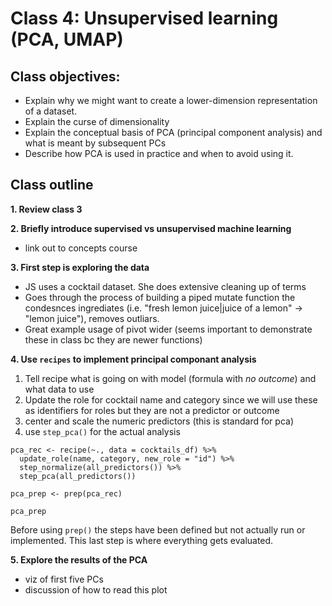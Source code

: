 # Class 4: Unsupervised learning (PCA, UMAP)

## Class objectives:
- Explain why we might want to create a lower-dimension representation of a dataset.
- Explain the curse of dimensionality
- Explain the conceptual basis of PCA (principal component analysis) and what is meant by subsequent PCs
- Describe how PCA is used in practice and when to avoid using it.

## Class outline

**1. Review class 3**

**2. Briefly introduce supervised vs unsupervised machine learning**
- link out to concepts course

**3. First step is exploring the data**
- JS uses a cocktail dataset. She does extensive cleaning up of terms
- Goes through the process of building a piped mutate function the condesnces ingrediates (i.e. "fresh lemon juice|juice of a lemon" -> "lemon juice"), removes outliars.
- Great example usage of pivot wider (seems important to demonstrate these in class bc they are newer functions)

**4. Use `recipes` to implement principal componant analysis**
1. Tell recipe what is going on with model (formula with _no outcome_) and what data to use
2. Update the role for cocktail name and category since we will use these as identifiers for roles but they are not a predictor or outcome
3. center and scale the numeric predictors (this is standard for pca)
4. use `step_pca()` for the actual analysis

```
pca_rec <- recipe(~., data = cocktails_df) %>%
  update_role(name, category, new_role = "id") %>%
  step_normalize(all_predictors()) %>%
  step_pca(all_predictors())
  
pca_prep <- prep(pca_rec)

pca_prep
```

Before using `prep()` the steps have been defined but not actually run or implemented. This last step is where everything gets evaluated.
  
**5. Explore the results of the PCA**
- viz of first five PCs
- discussion of how to read this plot
